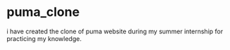 # puma_clone
i have created the clone of puma website during my summer internship for practicing my knowledge.
